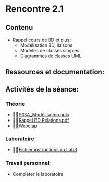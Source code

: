 # Rencontre 2.1

## Contenu
- Rappel cours de BD et plus : 
  - Modélisation BD, liaisons 
  - Modèles de classes simples  
  - Diagrammes de classes UML

## Ressources et documentation: 


## Activités de la séance: 
### Théorie
- 🔗‍💥[S03A_Modélisation.pptx](BRISE)
- 🔗‍💥[Rappel BD Relations.pdf](BRTISE)
- 🔗‍💥[Wooclap](BRISE)

### Laboratoire
- 🔗‍💥[Fichier instructions du Lab3](https://cegepedouardmontpetit.sharepoint.com/:w:/s/EDU-A22-4203W6EM-01010/Ebt-73OsyGpGlHMPj6S46D0BPKKqTtdLo9zkR4Sx0MYrgg?e=7TcBh3)

### Travail personnel: 
- Compléter le laboratoire